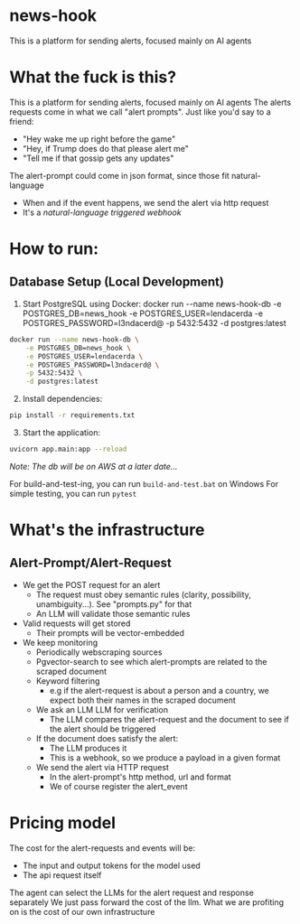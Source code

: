 # news-hook
This is a platform for sending alerts, focused mainly on AI agents

# What the fuck is this?

This is a platform for sending alerts, focused mainly on AI agents
The alerts requests come in what we call "alert prompts". Just like you'd say to a friend:

- "Hey wake me up right before the game"
- "Hey, if Trump does do that please alert me"
- "Tell me if that gossip gets any updates"

The alert-prompt could come in json format, since those fit natural-language

- When and if the event happens, we send the alert via http request
- It's a *natural-language triggered webhook*

# How to run:

## Database Setup (Local Development)
1. Start PostgreSQL using Docker:
docker run --name news-hook-db -e POSTGRES_DB=news_hook -e POSTGRES_USER=lendacerda -e POSTGRES_PASSWORD=l3ndacerd@ -p 5432:5432 -d postgres:latest
```bash
docker run --name news-hook-db \
    -e POSTGRES_DB=news_hook \
    -e POSTGRES_USER=lendacerda \
    -e POSTGRES_PASSWORD=l3ndacerd@ \
    -p 5432:5432 \
    -d postgres:latest
```

2. Install dependencies:
```bash
pip install -r requirements.txt
```

3. Start the application:
```bash
uvicorn app.main:app --reload
```

_Note: The db will be on AWS at a later date..._

For build-and-test-ing, you can run `build-and-test.bat` on Windows
For simple testing, you can run `pytest`

# What's the infrastructure

## Alert-Prompt/Alert-Request

- We get the POST request for an alert
    - The request must obey semantic rules (clarity, possibility, unambiguity...). See "prompts.py" for that
    - An LLM will validate those semantic rules
- Valid requests will get stored
    - Their prompts will be vector-embedded
- We keep monitoring
    - Periodically webscraping sources
    - Pgvector-search to see which alert-prompts are related to the scraped document
    - Keyword filtering
        - e.g if the alert-request is about a person and a country, we expect both their names in the scraped document
    - We ask an LLM LLM for verification
        - The LLM compares the alert-request and the document to see if the alert should be triggered
    - If the document does satisfy the alert:
        - The LLM produces it
        - This is a webhook, so we produce a payload in a given format
    - We send the alert via HTTP request
        - In the alert-prompt's http method, url and format
        - We of course register the alert_event

# Pricing model

The cost for the alert-requests and events will be:
- The input and output tokens for the model used
- The api request itself

The agent can select the LLMs for the alert request and response separately
We just pass forward the cost of the llm. What we are profiting on is the cost of our own infrastructure
